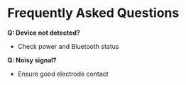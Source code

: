 # Frequently Asked Questions

**Q: Device not detected?**
- Check power and Bluetooth status

**Q: Noisy signal?**
- Ensure good electrode contact